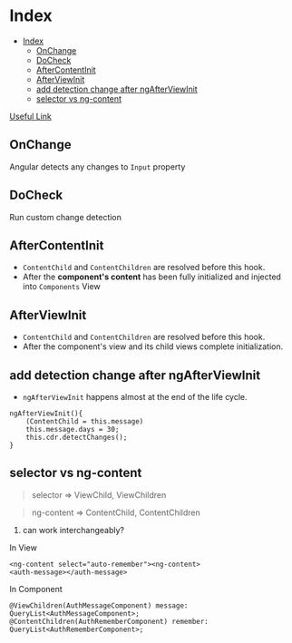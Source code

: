 # Index

- [Index](#index)
  - [OnChange](#onchange)
  - [DoCheck](#docheck)
  - [AfterContentInit](#aftercontentinit)
  - [AfterViewInit](#afterviewinit)
  - [add detection change after ngAfterViewInit](#add-detection-change-after-ngafterviewinit)
  - [selector vs ng-content](#selector-vs-ng-content)

[Useful Link](https://www.tektutorialshub.com/angular/afterviewinit-afterviewchecked-aftercontentinit-aftercontentchecked-in-angular/)

## OnChange

Angular detects any changes to `Input` property

## DoCheck

Run custom change detection

## AfterContentInit

- `ContentChild` and `ContentChildren` are resolved before this hook.
- After the **component's content** has been fully initialized and injected into `Components` View

## AfterViewInit

- `ContentChild` and `ContentChildren` are resolved before this hook.
- After the component's view and its child views complete initialization.

## add detection change after ngAfterViewInit

- `ngAfterViewInit` happens almost at the end of the life cycle.

```
ngAfterViewInit(){
    (ContentChild = this.message)
    this.message.days = 30;
    this.cdr.detectChanges();
}

```

## selector vs ng-content

> selector => ViewChild, ViewChildren

> ng-content => ContentChild, ContentChildren

1. can work interchangeably?

In View

```
<ng-content select="auto-remember"><ng-content>
<auth-message></auth-message>
```

In Component

```
@ViewChildren(AuthMessageComponent) message: QueryList<AuthMessageComponent>;
@ContentChildren(AuthRememberComponent) remember: QueryList<AuthRememberComponent>;
```
